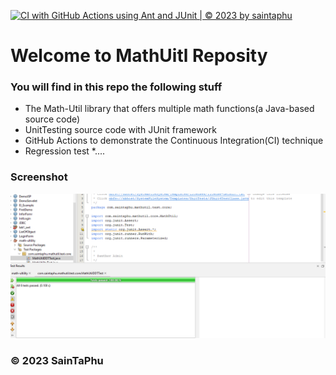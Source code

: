 [![CI with GitHub Actions using Ant and JUnit | © 2023 by saintaphu](https://github.com/SainTaPhu/math-ultility/actions/workflows/ci-junit.yml/badge.svg)](https://github.com/SainTaPhu/math-ultility/actions/workflows/ci-junit.yml)

# Welcome to MathUitl Reposity
### You will find in this repo the following stuff
* The Math-Util library that offers multiple math functions(a Java-based source code)
* UnitTesting source code with JUnit framework
* GitHub Actions to demonstrate the Continuous Integration(CI) technique
* Regression test
*....

### Screenshot
![TDD & DDT with JUnit](https://github.com/SainTaPhu/math-ultility/blob/main/images/DDT%20with%20JUnit.png)

###  © 2023 SainTaPhu
